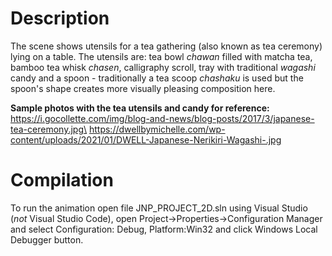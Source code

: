 # Description

The scene shows utensils for a tea gathering (also known as tea ceremony) lying on a table. The utensils are: tea bowl *chawan* filled with matcha tea, bamboo tea whisk *chasen*, calligraphy scroll, tray with traditional *wagashi* candy and a spoon - traditionally a tea scoop *chashaku* is used but the spoon's shape creates more visually pleasing composition here.

**Sample photos with the tea utensils and candy for reference:**\
https://i.gocollette.com/img/blog-and-news/blog-posts/2017/3/japanese-tea-ceremony.jpg\
https://dwellbymichelle.com/wp-content/uploads/2021/01/DWELL-Japanese-Nerikiri-Wagashi-.jpg

# Compilation

To run the animation open file JNP_PROJECT_2D.sln using Visual Studio (*not* Visual Studio Code), open Project->Properties->Configuration Manager and select Configuration: Debug, Platform:Win32 and click Windows Local Debugger button.
